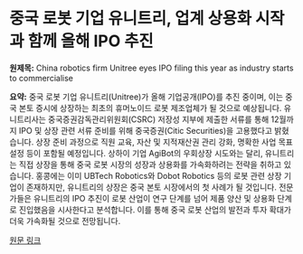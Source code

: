 # 중국 로봇 기업 유니트리, 업계 상용화 시작과 함께 올해 IPO 추진

**원제목:** China robotics firm Unitree eyes IPO filing this year as industry starts to commercialise

**요약:** 중국 로봇 기업 유니트리(Unitree)가 올해 기업공개(IPO)를 추진 중이며, 이는 중국 본토 증시에 상장하는 최초의 휴머노이드 로봇 제조업체가 될 것으로 예상됩니다.  유니트리사는 중국증권감독관리위원회(CSRC) 저장성 지부에 제출한 서류를 통해 12월까지 IPO 및 상장 관련 서류 준비를 위해 중국증권(Citic Securities)을 고용했다고 밝혔습니다.  상장 준비 과정으로 직원 교육, 자산 및 지적재산권 관리 강화, 명확한 사업 목표 설정 등이 포함될 예정입니다.  상하이 기업 AgiBot의 우회상장 시도와는 달리, 유니트리는 직접 상장을 통해 중국 로봇 시장의 성장과 상용화를 가속화하려는 전략을 취하고 있습니다.  홍콩에는 이미 UBTech Robotics와 Dobot Robotics 등의 로봇 관련 상장 기업이 존재하지만, 유니트리의 상장은 중국 본토 시장에서의 첫 사례가 될 것입니다.  전문가들은 유니트리의 IPO 추진이 로봇 산업이 연구 단계를 넘어 제품 양산 및 상용화 단계로 진입했음을 시사한다고 분석합니다.  이를 통해 중국 로봇 산업의 발전과 투자 확대가 더욱 가속화될 것으로 전망됩니다.

[원문 링크](https://www.scmp.com/tech/article/3319018/china-robotics-firm-unitree-eyes-ipo-filing-year-industry-starts-commercialise)
